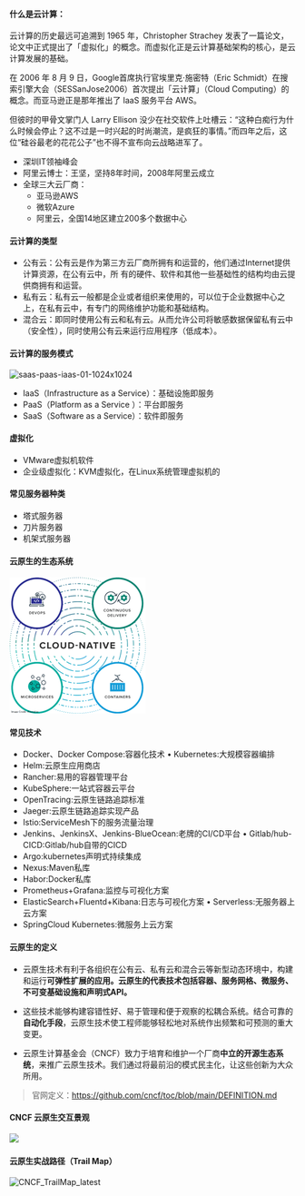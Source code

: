 #### 什么是云计算：

云计算的历史最远可追溯到 1965 年，Christopher Strachey 发表了一篇论文，论文中正式提出了「虚拟化」的概念。而虚拟化正是云计算基础架构的核心，是云计算发展的基础。

在 2006 年 8 月 9 日，Google首席执行官埃里克·施密特（Eric Schmidt）在搜索引擎大会（SESSanJose2006）首次提出「云计算」（Cloud Computing）的概念。而亚马逊正是那年推出了 IaaS 服务平台 AWS。

但彼时的甲骨文掌门人 Larry Ellison 没少在社交软件上吐槽云：“这种白痴行为什么时候会停止？这不过是一时兴起的时尚潮流，是疯狂的事情。”而四年之后，这位“硅谷最老的花花公子”也不得不宣布向云战略进军了。

- 深圳IT领袖峰会
- 阿里云博士：王坚，坚持8年时间，2008年阿里云成立
- 全球三大云厂商：
  - 亚马逊AWS
  - 微软Azure
  - 阿里云，全国14地区建立200多个数据中心 

#### 云计算的类型

- 公有云：公有云是作为第三方云厂商所拥有和运营的，他们通过Internet提供计算资源，在公有云中，所		有的硬件、软件和其他一些基础性的结构均由云提供商拥有和运营。
- 私有云：私有云一般都是企业或者组织来使用的，可以位于企业数据中心之上，在私有云中，有专门的网络维护功能和基础结构。
- 混合云：即同时使用公有云和私有云。从而允许公司将敏感数据保留私有云中（安全性），同时使用公有云来运行应用程序（低成本）。

#### 云计算的服务模式

![saas-paas-iaas-01-1024x1024](/Users/canvs/Desktop/docker/imgs/saas-paas-iaas-01-1024x1024.png)

- IaaS（Infrastructure as a Service）：基础设施即服务
- PaaS（Platform as a Service ）：平台即服务
- SaaS（Software as a Service）：软件即服务

#### 虚拟化

- VMware虚拟机软件
- 企业级虚拟化：KVM虚拟化，在Linux系统管理虚拟机的

#### 常见服务器种类

- 塔式服务器
- 刀片服务器
- 机架式服务器

#### 云原生的生态系统

#### <img src="imgs/Cloud-Native.png" alt="Cloud-Native"  />

#### 常见技术

- Docker、Docker Compose:容器化技术 • Kubernetes:大规模容器编排
- Helm:云原生应用商店
- Rancher:易用的容器管理平台
- KubeSphere:一站式容器云平台
- OpenTracing:云原生链路追踪标准
-  Jaeger:云原生链路追踪实现产品
- Istio:ServiceMesh下的服务流量治理
- Jenkins、JenkinsX、Jenkins-BlueOcean:老牌的CI/CD平台 • Gitlab/hub-CICD:Gitlab/hub自带的CICD
- Argo:kubernetes声明式持续集成
- Nexus:Maven私库
- Habor:Docker私库
- Prometheus+Grafana:监控与可视化方案
- ElasticSearch+Fluentd+Kibana:日志与可视化方案 • Serverless:无服务器上云方案
- SpringCloud Kubernetes:微服务上云方案

#### 云原生的定义

- 云原生技术有利于各组织在公有云、私有云和混合云等新型动态环境中，构建和运行**可弹性扩展的应用。云原生的代表技术包括容器、服务网格、微服务、不可变基础设施和声明式API。**

- 这些技术能够构建容错性好、易于管理和便于观察的松耦合系统。结合可靠的**自动化手段**，云原生技术使工程师能够轻松地对系统作出频繁和可预测的重大变更。

- 云原生计算基金会（CNCF）致力于培育和维护一个厂商**中立的开源生态系统**，来推广云原生技术。我们通过将最前沿的模式民主化，让这些创新为大众所用。

> 官网定义：https://github.com/cncf/toc/blob/main/DEFINITION.md

#### CNCF 云原生交互景观

![](imgs/landscape.png)



#### 云原生实战路径（Trail Map）

![CNCF_TrailMap_latest](imgs/CNCF_TrailMap_latest.png)
